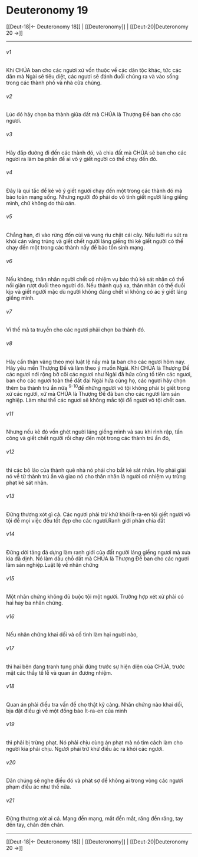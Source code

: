 # Deuteronomy 19

[[Deut-18|← Deuteronomy 18]] | [[Deuteronomy]] | [[Deut-20|Deuteronomy 20 →]]
***



###### v1 
Khi CHÚA ban cho các ngươi xứ vốn thuộc về các dân tộc khác, tức các dân mà Ngài sẽ tiêu diệt, các ngươi sẽ đánh đuổi chúng ra và vào sống trong các thành phố và nhà cửa chúng. 

###### v2 
Lúc đó hãy chọn ba thành giữa đất mà CHÚA là Thượng Đế ban cho các ngươi. 

###### v3 
Hãy đắp đường đi đến các thành đó, và chia đất mà CHÚA sẽ ban cho các ngươi ra làm ba phần để ai vô ý giết người có thể chạy đến đó. 

###### v4 
Đây là qui tắc để kẻ vô ý giết người chạy đến một trong các thành đó mà bảo toàn mạng sống. Nhưng người đó phải do vô tình giết người láng giềng mình, chứ không do thù oán. 

###### v5 
Chẳng hạn, đi vào rừng đốn củi và vung rìu chặt cái cây. Nếu lưỡi rìu sút ra khỏi cán văng trúng và giết chết người láng giềng thì kẻ giết người có thể chạy đến một trong các thành nầy để bảo tồn sinh mạng. 

###### v6 
Nếu không, thân nhân người chết có nhiệm vụ báo thù kẻ sát nhân có thể nổi giận rượt đuổi theo người đó. Nếu thành quá xa, thân nhân có thể đuổi kịp và giết người mặc dù người không đáng chết vì không có ác ý giết láng giềng mình. 

###### v7 
Vì thế mà ta truyền cho các ngươi phải chọn ba thành đó. 

###### v8 
Hãy cẩn thận vâng theo mọi luật lệ nầy mà ta ban cho các ngươi hôm nay. Hãy yêu mến Thượng Đế và làm theo ý muốn Ngài. Khi CHÚA là Thượng Đế các ngươi nới rộng bờ cõi các ngươi như Ngài đã hứa cùng tổ tiên các ngươi, ban cho các ngươi toàn thể đất đai Ngài hứa cùng họ, các ngươi hãy chọn thêm ba thành trú ẩn nữa <sup class="versenum">9-10</sup>để những người vô tội không phải bị giết trong xứ các ngươi, xứ mà CHÚA là Thượng Đế đã ban cho các ngươi làm sản nghiệp. Làm như thế các ngươi sẽ không mắc tội để người vô tội chết oan. 

###### v11 
Nhưng nếu kẻ đó vốn ghét người láng giềng mình và sau khi rình rập, tấn công và giết chết người rồi chạy đến một trong các thành trú ẩn đó, 

###### v12 
thì các bô lão của thành quê nhà nó phải cho bắt kẻ sát nhân. Họ phải giải nó về từ thành trú ẩn và giao nó cho thân nhân là người có nhiệm vụ trừng phạt kẻ sát nhân. 

###### v13 
Đừng thương xót gì cả. Các ngươi phải trừ khử khỏi Ít-ra-en tội giết người vô tội để mọi việc đều tốt đẹp cho các ngươi.Ranh giới phân chia đất 

###### v14 
Đừng dời tảng đá dựng làm ranh giới của đất người láng giềng ngươi mà xưa kia đã định. Nó làm dấu chỗ đất mà CHÚA là Thượng Đế ban cho các ngươi làm sản nghiệp.Luật lệ về nhân chứng 

###### v15 
Một nhân chứng không đủ buộc tội một người. Trường hợp xét xử phải có hai hay ba nhân chứng. 

###### v16 
Nếu nhân chứng khai dối và cố tình làm hại người nào, 

###### v17 
thì hai bên đang tranh tụng phải đứng trước sự hiện diện của CHÚA, trước mặt các thầy tế lễ và quan án đương nhiệm. 

###### v18 
Quan án phải điều tra vấn đề cho thật kỹ càng. Nhân chứng nào khai dối, bịa đặt điều gì về một đồng bào Ít-ra-en của mình 

###### v19 
thì phải bị trừng phạt. Nó phải chịu cùng án phạt mà nó tìm cách làm cho người kia phải chịu. Ngươi phải trừ khử điều ác ra khỏi các ngươi. 

###### v20 
Dân chúng sẽ nghe điều đó và phát sợ để không ai trong vòng các ngươi phạm điều ác như thế nữa. 

###### v21 
Đừng thương xót ai cả. Mạng đền mạng, mắt đền mắt, răng đền răng, tay đền tay, chân đền chân.

***
[[Deut-18|← Deuteronomy 18]] | [[Deuteronomy]] | [[Deut-20|Deuteronomy 20 →]]
